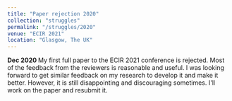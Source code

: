 ```yaml
---
title: "Paper rejection 2020"
collection: "struggles"
permalink: "/struggles/2020"
venue: "ECIR 2021"
location: "Glasgow, The UK"
---
```

<b>Dec 2020 </b>
My first full paper to the ECIR 2021 conference is rejected. Most of the feedback from the reviewers is reasonable and useful. I was looking forward to get similar feedback on my research to develop it and make it better. However, it is still disappointing and discouraging sometimes. I'll work on the paper and resubmit it.



